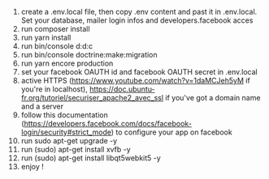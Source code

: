 1) create a .env.local file, then copy .env content and past it in .env.local. Set your database, mailer login infos and developers.facebook acces
2) run composer install
3) run yarn install
4) run bin/console d:d:c
5) run bin/console doctrine:make:migration
6) run yarn encore production
7) set your facebook OAUTH id and facebook OAUTH secret in .env.local
8) active HTTPS (https://www.youtube.com/watch?v=1daMCJeh5yM if you're in localhost), https://doc.ubuntu-fr.org/tutoriel/securiser_apache2_avec_ssl if you've got a domain name and a server
9) follow this documentation (https://developers.facebook.com/docs/facebook-login/security#strict_mode) to configure your app on facebook
10) run sudo apt-get upgrade -y
11) run (sudo) apt-get install xvfb -y
12) run (sudo) apt-get install libqt5webkit5 -y
13) enjoy !
